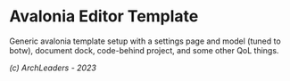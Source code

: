 # Avalonia Editor Template

Generic avalonia template setup with a settings page and model (tuned to botw), document dock, code-behind project, and some other QoL things.

_(c) ArchLeaders - 2023_